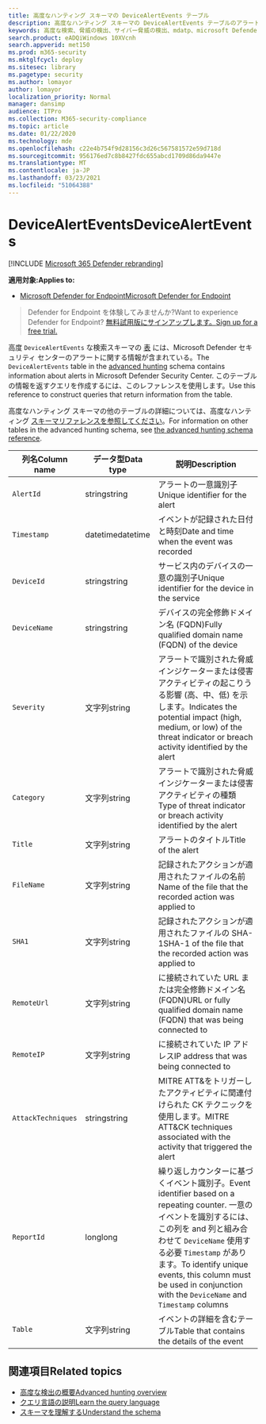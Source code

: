 ```yaml
---
title: 高度なハンティング スキーマの DeviceAlertEvents テーブル
description: 高度なハンティング スキーマの DeviceAlertEvents テーブルのアラート生成イベントについて説明します。
keywords: 高度な検索、脅威の検出、サイバー脅威の検出、mdatp、microsoft Defender atp、wdatp 検索、クエリ、テレメトリ、スキーマ参照、kusto、table、column、data type、description、DeviceAlertEvents、アラート、重大度、カテゴリ
search.product: eADQiWindows 10XVcnh
search.appverid: met150
ms.prod: m365-security
ms.mktglfcycl: deploy
ms.sitesec: library
ms.pagetype: security
ms.author: lomayor
author: lomayor
localization_priority: Normal
manager: dansimp
audience: ITPro
ms.collection: M365-security-compliance
ms.topic: article
ms.date: 01/22/2020
ms.technology: mde
ms.openlocfilehash: c22e4b754f9d28156c3d26c567581572e59d718d
ms.sourcegitcommit: 956176ed7c8b8427fdc655abcd1709d86da9447e
ms.translationtype: MT
ms.contentlocale: ja-JP
ms.lasthandoff: 03/23/2021
ms.locfileid: "51064388"
---
```

# <a name="devicealertevents"></a><span data-ttu-id="bfc73-104">DeviceAlertEvents</span><span class="sxs-lookup"><span data-stu-id="bfc73-104">DeviceAlertEvents</span></span>

[!INCLUDE [Microsoft 365 Defender rebranding](../../includes/microsoft-defender.md)]

<span data-ttu-id="bfc73-105">**適用対象:**</span><span class="sxs-lookup"><span data-stu-id="bfc73-105">**Applies to:**</span></span>
- [<span data-ttu-id="bfc73-106">Microsoft Defender for Endpoint</span><span class="sxs-lookup"><span data-stu-id="bfc73-106">Microsoft Defender for Endpoint</span></span>](https://go.microsoft.com/fwlink/p/?linkid=2154037)



><span data-ttu-id="bfc73-107">Defender for Endpoint を体験してみませんか?</span><span class="sxs-lookup"><span data-stu-id="bfc73-107">Want to experience Defender for Endpoint?</span></span> [<span data-ttu-id="bfc73-108">無料試用版にサインアップします。</span><span class="sxs-lookup"><span data-stu-id="bfc73-108">Sign up for a free trial.</span></span>](https://www.microsoft.com/microsoft-365/windows/microsoft-defender-atp?ocid=docs-wdatp-advancedhuntingref-abovefoldlink)

<span data-ttu-id="bfc73-109">高度 `DeviceAlertEvents` な検索スキーマの [表](advanced-hunting-overview.md) には、Microsoft Defender セキュリティ センターのアラートに関する情報が含まれている。</span><span class="sxs-lookup"><span data-stu-id="bfc73-109">The `DeviceAlertEvents` table in the [advanced hunting](advanced-hunting-overview.md) schema contains information about alerts in Microsoft Defender Security Center.</span></span> <span data-ttu-id="bfc73-110">このテーブルの情報を返すクエリを作成するには、このレファレンスを使用します。</span><span class="sxs-lookup"><span data-stu-id="bfc73-110">Use this reference to construct queries that return information from the table.</span></span>

<span data-ttu-id="bfc73-111">高度なハンティング スキーマの他のテーブルの詳細については、高度なハンティング [スキーマリファレンスを参照してください](advanced-hunting-schema-reference.md)。</span><span class="sxs-lookup"><span data-stu-id="bfc73-111">For information on other tables in the advanced hunting schema, see [the advanced hunting schema reference](advanced-hunting-schema-reference.md).</span></span>

| <span data-ttu-id="bfc73-112">列名</span><span class="sxs-lookup"><span data-stu-id="bfc73-112">Column name</span></span> | <span data-ttu-id="bfc73-113">データ型</span><span class="sxs-lookup"><span data-stu-id="bfc73-113">Data type</span></span> | <span data-ttu-id="bfc73-114">説明</span><span class="sxs-lookup"><span data-stu-id="bfc73-114">Description</span></span> |
|-------------|-----------|-------------|
| `AlertId` | <span data-ttu-id="bfc73-115">string</span><span class="sxs-lookup"><span data-stu-id="bfc73-115">string</span></span> | <span data-ttu-id="bfc73-116">アラートの一意識別子</span><span class="sxs-lookup"><span data-stu-id="bfc73-116">Unique identifier for the alert</span></span> |
| `Timestamp` | <span data-ttu-id="bfc73-117">datetime</span><span class="sxs-lookup"><span data-stu-id="bfc73-117">datetime</span></span> | <span data-ttu-id="bfc73-118">イベントが記録された日付と時刻</span><span class="sxs-lookup"><span data-stu-id="bfc73-118">Date and time when the event was recorded</span></span> |
| `DeviceId` | <span data-ttu-id="bfc73-119">string</span><span class="sxs-lookup"><span data-stu-id="bfc73-119">string</span></span> | <span data-ttu-id="bfc73-120">サービス内のデバイスの一意の識別子</span><span class="sxs-lookup"><span data-stu-id="bfc73-120">Unique identifier for the device in the service</span></span> |
| `DeviceName` | <span data-ttu-id="bfc73-121">string</span><span class="sxs-lookup"><span data-stu-id="bfc73-121">string</span></span> | <span data-ttu-id="bfc73-122">デバイスの完全修飾ドメイン名 (FQDN)</span><span class="sxs-lookup"><span data-stu-id="bfc73-122">Fully qualified domain name (FQDN) of the device</span></span> |
| `Severity` | <span data-ttu-id="bfc73-123">文字列</span><span class="sxs-lookup"><span data-stu-id="bfc73-123">string</span></span> | <span data-ttu-id="bfc73-124">アラートで識別された脅威インジケーターまたは侵害アクティビティの起こりうる影響 (高、中、低) を示します。</span><span class="sxs-lookup"><span data-stu-id="bfc73-124">Indicates the potential impact (high, medium, or low) of the threat indicator or breach activity identified by the alert</span></span> |
| `Category` | <span data-ttu-id="bfc73-125">文字列</span><span class="sxs-lookup"><span data-stu-id="bfc73-125">string</span></span> | <span data-ttu-id="bfc73-126">アラートで識別された脅威インジケーターまたは侵害アクティビティの種類</span><span class="sxs-lookup"><span data-stu-id="bfc73-126">Type of threat indicator or breach activity identified by the alert</span></span> |
| `Title` | <span data-ttu-id="bfc73-127">文字列</span><span class="sxs-lookup"><span data-stu-id="bfc73-127">string</span></span> | <span data-ttu-id="bfc73-128">アラートのタイトル</span><span class="sxs-lookup"><span data-stu-id="bfc73-128">Title of the alert</span></span> |
| `FileName` | <span data-ttu-id="bfc73-129">文字列</span><span class="sxs-lookup"><span data-stu-id="bfc73-129">string</span></span> | <span data-ttu-id="bfc73-130">記録されたアクションが適用されたファイルの名前</span><span class="sxs-lookup"><span data-stu-id="bfc73-130">Name of the file that the recorded action was applied to</span></span> |
| `SHA1` | <span data-ttu-id="bfc73-131">文字列</span><span class="sxs-lookup"><span data-stu-id="bfc73-131">string</span></span> | <span data-ttu-id="bfc73-132">記録されたアクションが適用されたファイルの SHA-1</span><span class="sxs-lookup"><span data-stu-id="bfc73-132">SHA-1 of the file that the recorded action was applied to</span></span> |
| `RemoteUrl` | <span data-ttu-id="bfc73-133">文字列</span><span class="sxs-lookup"><span data-stu-id="bfc73-133">string</span></span> | <span data-ttu-id="bfc73-134">に接続されていた URL または完全修飾ドメイン名 (FQDN)</span><span class="sxs-lookup"><span data-stu-id="bfc73-134">URL or fully qualified domain name (FQDN) that was being connected to</span></span> |
| `RemoteIP` | <span data-ttu-id="bfc73-135">文字列</span><span class="sxs-lookup"><span data-stu-id="bfc73-135">string</span></span> | <span data-ttu-id="bfc73-136">に接続されていた IP アドレス</span><span class="sxs-lookup"><span data-stu-id="bfc73-136">IP address that was being connected to</span></span> |
| `AttackTechniques` | <span data-ttu-id="bfc73-137">string</span><span class="sxs-lookup"><span data-stu-id="bfc73-137">string</span></span> | <span data-ttu-id="bfc73-138">MITRE ATT&をトリガーしたアクティビティに関連付けられた CK テクニックを使用します。</span><span class="sxs-lookup"><span data-stu-id="bfc73-138">MITRE ATT&CK techniques associated with the activity that triggered the alert</span></span> |
| `ReportId` | <span data-ttu-id="bfc73-139">long</span><span class="sxs-lookup"><span data-stu-id="bfc73-139">long</span></span> | <span data-ttu-id="bfc73-140">繰り返しカウンターに基づくイベント識別子。</span><span class="sxs-lookup"><span data-stu-id="bfc73-140">Event identifier based on a repeating counter.</span></span> <span data-ttu-id="bfc73-141">一意のイベントを識別するには、この列を and 列と組み合わせて `DeviceName` 使用する必要 `Timestamp` があります。</span><span class="sxs-lookup"><span data-stu-id="bfc73-141">To identify unique events, this column must be used in conjunction with the `DeviceName` and `Timestamp` columns</span></span> |
| `Table` | <span data-ttu-id="bfc73-142">文字列</span><span class="sxs-lookup"><span data-stu-id="bfc73-142">string</span></span> | <span data-ttu-id="bfc73-143">イベントの詳細を含むテーブル</span><span class="sxs-lookup"><span data-stu-id="bfc73-143">Table that contains the details of the event</span></span> |

## <a name="related-topics"></a><span data-ttu-id="bfc73-144">関連項目</span><span class="sxs-lookup"><span data-stu-id="bfc73-144">Related topics</span></span>
- [<span data-ttu-id="bfc73-145">高度な検出の概要</span><span class="sxs-lookup"><span data-stu-id="bfc73-145">Advanced hunting overview</span></span>](advanced-hunting-overview.md)
- [<span data-ttu-id="bfc73-146">クエリ言語の説明</span><span class="sxs-lookup"><span data-stu-id="bfc73-146">Learn the query language</span></span>](advanced-hunting-query-language.md)
- [<span data-ttu-id="bfc73-147">スキーマを理解する</span><span class="sxs-lookup"><span data-stu-id="bfc73-147">Understand the schema</span></span>](advanced-hunting-schema-reference.md)
